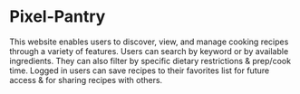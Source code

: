 # Pixel-Pantry
This website enables users to discover, view, and manage cooking recipes through a variety of features. Users can search by keyword or by available ingredients. They can also filter by specific dietary restrictions &amp; prep/cook time. Logged in users can save recipes to their favorites list for future access &amp; for sharing recipes with others.
